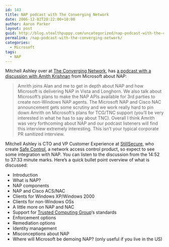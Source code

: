 ```yaml
---
id: 143
title: NAP podcast with The Converging Network
date: 2006-12-02T20:22:00+10:00
author: Aaron Parker
layout: post
guid: http://blog.stealthpuppy.com/uncategorized/nap-podcast-with-the-converging-network
permalink: /nap-podcast-with-the-converging-network/
categories:
  - Microsoft
tags:
  - NAP
---
```

Mitchell Ashley over at [The Converging Network](http://www.theconvergingnetwork.com/), has [a podcast with a discussion with Amith Krishnan](http://www.theconvergingnetwork.com/2006/11/podcast_22_microsoft_nap_with_1.html) from Microsoft about NAP:

> Amrith joins Alan and me to get in depth about NAP and how Microsoft is delivering NAP in Vista and Longhorn. We also talk about Microsoft&#8217;s plans to make the NAP APIs available for 3rd parties to create non-Windows NAP agents. The Microsoft NAP and Cisco NAC announcement gets some scrutiny and we work really hard to pin down Amrith on Microsoft&#8217;s plans for TCG/TNC support (you&#8217;ll be very interested in what he has to say about TNC). Overall I think Amrith was very forthcoming about NAP and our podcast listeners will find this interview extremely interesting. This isn&#8217;t your typical corporate PR sanitized interview.

Mitchell Ashley is CTO and VP Customer Experience at [StillSecure](http://www.stillsecure.com/), who create [Safe Control](http://www.stillsecure.com/safeaccess/index.php), a network access control product, so expect to see some integration with NAP. You can listen to the discussion from the 14:52 to 37:33 minute marks. Here&#8217;s a quick bullet point overview of what is discussed:

  * Introduction
  * What is NAP?
  * NAP components
  * NAP and Cisco ACS/NAC
  * Clients for Windows XP/Windows 2000
  * Clients for non-Windows OSs
  * A little more on NAP and NAC
  * Support for [Trusted Computing Group](https://www.trustedcomputinggroup.org/home)&#8216;s standards
  * Enforcement options
  * Remediation options
  * Identity management
  * Misconceptions about NAP
  * Where will Microsoft be demoing NAP? (only useful if you live in the US)